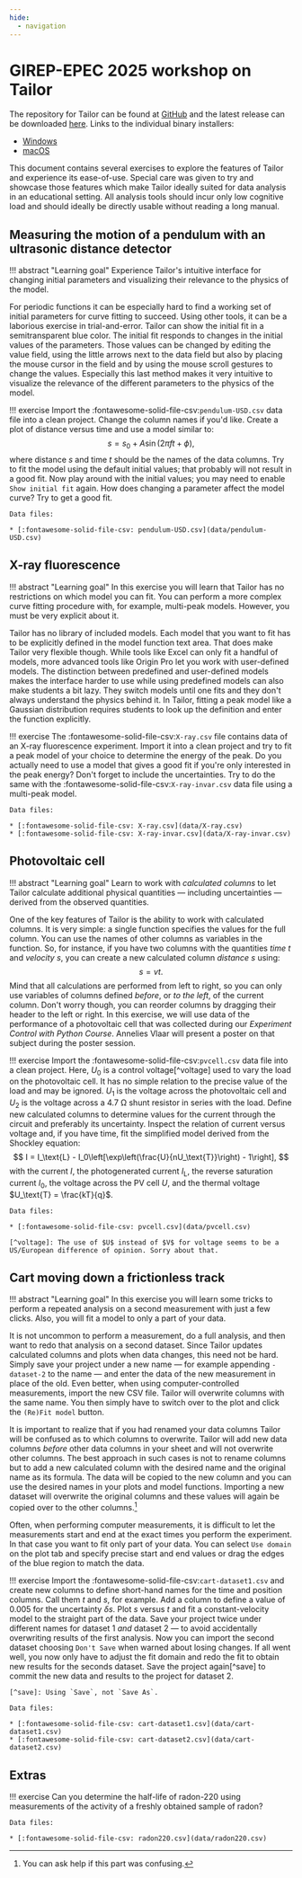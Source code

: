 ```yaml
---
hide:
  - navigation
---
```


# GIREP-EPEC 2025 workshop on Tailor

The repository for Tailor can be found at [GitHub](https://github.com/davidfokkema/tailor) and the latest release can be downloaded [here](https://github.com/davidfokkema/tailor/releases/latest). Links to the individual binary installers:

* [Windows](https://github.com/davidfokkema/tailor/releases/download/v2.0.6/Tailor-2.0.6.msi)
* [macOS](https://github.com/davidfokkema/tailor/releases/download/v2.0.6/Tailor-2.0.6.dmg)

This document contains several exercises to explore the features of Tailor and experience its ease-of-use. Special care was given to try and showcase those features which make Tailor ideally suited for data analysis in an educational setting. All analysis tools should incur only low cognitive load and should ideally be directly usable without reading a long manual.


## Measuring the motion of a pendulum with an ultrasonic distance detector

!!! abstract "Learning goal"
    Experience Tailor's intuitive interface for changing initial parameters and visualizing their relevance to the physics of the model.

For periodic functions it can be especially hard to find a working set of initial parameters for curve fitting to succeed. Using other tools, it can be a laborious exercise in trial-and-error. Tailor can show the initial fit in a semitransparent blue color. The initial fit responds to changes in the initial values of the parameters. Those values can be changed by editing the value field, using the little arrows next to the data field but also by placing the mouse cursor in the field and by using the mouse scroll gestures to change the values. Especially this last method makes it very intuitive to visualize the relevance of the different parameters to the physics of the model.

!!! exercise
    Import the :fontawesome-solid-file-csv:`pendulum-USD.csv` data file into a clean project. Change the column names if you'd like. Create a plot of distance versus time and use a model similar to:
    $$
    s = s_0 + A \sin(2\pi f t + \phi),
    $$
    where distance $s$ and time $t$ should be the names of the data columns. Try to fit the model using the default initial values; that probably will not result in a good fit. Now play around with the initial values; you may need to enable `Show initial fit` again. How does changing a parameter affect the model curve? Try to get a good fit.

    Data files:

    * [:fontawesome-solid-file-csv: pendulum-USD.csv](data/pendulum-USD.csv)


## X-ray fluorescence

!!! abstract "Learning goal"
    In this exercise you will learn that Tailor has no restrictions on which model you can fit. You can perform a more complex curve fitting procedure with, for example, multi-peak models. However, you must be very explicit about it.
    
Tailor has no library of included models. Each model that you want to fit has to be explicitly defined in the model function text area. That does make Tailor very flexible though. While tools like Excel can only fit a handful of models, more advanced tools like Origin Pro let you work with user-defined models. The distinction between predefined and user-defined models makes the interface harder to use while using predefined models can also make students a bit lazy. They switch models until one fits and they don't always understand the physics behind it. In Tailor, fitting a peak model like a Gaussian distribution requires students to look up the definition and enter the function explicitly.

!!! exercise
    The :fontawesome-solid-file-csv:`X-ray.csv` file contains data of an X-ray fluorescence experiment. Import it into a clean project and try to fit a peak model of your choice to determine the energy of the peak. Do you actually need to use a model that gives a good fit if you're only interested in the peak energy? Don't forget to include the uncertainties. Try to do the same with the :fontawesome-solid-file-csv:`X-ray-invar.csv` data file using a multi-peak model.

    Data files:

    * [:fontawesome-solid-file-csv: X-ray.csv](data/X-ray.csv)
    * [:fontawesome-solid-file-csv: X-ray-invar.csv](data/X-ray-invar.csv)


## Photovoltaic cell

!!! abstract "Learning goal"
    Learn to work with _calculated columns_ to let Tailor calculate additional physical quantities &mdash; including uncertainties &mdash; derived from the observed quantities.

One of the key features of Tailor is the ability to work with calculated columns. It is very simple: a single function specifies the values for the full column. You can use the names of other columns as variables in the function. So, for instance, if you have two columns with the quantities _time_ $t$ and _velocity_ $s$, you can create a new calculated column _distance_ $s$ using:
$$
s = vt.
$$
Mind that all calculations are performed from left to right, so you can only use variables of columns defined _before_, or _to the left_, of the current column. Don't worry though, you can reorder columns by dragging their header to the left or right. In this exercise, we will use data of the performance of a photovoltaic cell that was collected during our _Experiment Control with Python Course_. Annelies Vlaar will present a poster on that subject during the poster session.

!!! exercise
    Import the :fontawesome-solid-file-csv:`pvcell.csv` data file into a clean project. Here, $U_0$ is a control voltage[^voltage] used to vary the load on the photovoltaic cell. It has no simple relation to the precise value of the load and may be ignored. $U_1$ is the voltage across the photovoltaic cell and $U_2$ is the voltage across a 4.7 Ω shunt resistor in series with the load. Define new calculated columns to determine values for the current through the circuit and preferably its uncertainty. Inspect the relation of current versus voltage and, if you have time, fit the simplified model derived from the Shockley equation:
    $$
    I = I_\text{L} - I_0\left[\exp\left(\frac{U}{nU_\text{T}}\right) - 1\right],
    $$
    with the current $I$, the photogenerated current $I_\text{L}$, the reverse saturation current $I_0$, the voltage across the PV cell $U$, and the thermal voltage $U_\text{T} = \frac{kT}{q}$.

    Data files:

    * [:fontawesome-solid-file-csv: pvcell.csv](data/pvcell.csv)

    [^voltage]: The use of $U$ instead of $V$ for voltage seems to be a US/European difference of opinion. Sorry about that.

## Cart moving down a frictionless track

!!! abstract "Learning goal"
    In this exercise you will learn some tricks to perform a repeated analysis on a second measurement with just a few clicks. Also, you will fit a model to only a part of your data.

It is not uncommon to perform a measurement, do a full analysis, and then want to redo that analysis on a second dataset. Since Tailor updates calculated columns and plots when data changes, this need not be hard. Simply save your project under a new name &mdash; for example appending `-dataset-2` to the name &mdash; and enter the data of the new measurement in place of the old. Even better, when using computer-controlled measurements, import the new CSV file. Tailor will overwrite columns with the same name. You then simply have to switch over to the plot and click the `(Re)Fit model` button.

It is important to realize that if you had renamed your data columns Tailor will be confused as to which columns to overwrite. Tailor will add new data columns _before_ other data columns in your sheet and will not overwrite other columns. The best approach in such cases is not to rename columns but to add a new calculated column with the desired name and the original name as its formula. The data will be copied to the new column and you can use the desired names in your plots and model functions. Importing a new dataset will overwrite the original columns and these values will again be copied over to the other columns.[^copied-columns]

[^copied-columns]: You can ask help if this part was confusing.

Often, when performing computer measurements, it is difficult to let the measurements start and end at the exact times you perform the experiment. In that case you want to fit only part of your data. You can select `Use domain` on the plot tab and specify precise start and end values or drag the edges of the blue region to match the data.

!!! exercise
    Import the :fontawesome-solid-file-csv:`cart-dataset1.csv` and create new columns to define short-hand names for the time and position columns. Call them $t$ and $s$, for example. Add a column to define a value of 0.005 for the uncertainty $\delta s$. Plot $s$ versus $t$ and fit a constant-velocity model to the straight part of the data. Save your project twice under different names for dataset 1 _and_ dataset 2 &mdash; to avoid accidentally overwriting results of the first analysis. Now you can import the second dataset choosing `Don't Save` when warned about losing changes. If all went well, you now only have to adjust the fit domain and redo the fit to obtain new results for the seconds dataset. Save the project again[^save] to commit the new data and results to the project for dataset 2.

    [^save]: Using `Save`, not `Save As`.

    Data files:

    * [:fontawesome-solid-file-csv: cart-dataset1.csv](data/cart-dataset1.csv)
    * [:fontawesome-solid-file-csv: cart-dataset2.csv](data/cart-dataset2.csv)


## Extras

!!! exercise
    Can you determine the half-life of radon-220 using measurements of the activity of a freshly obtained sample of radon?

    Data files:

    * [:fontawesome-solid-file-csv: radon220.csv](data/radon220.csv)